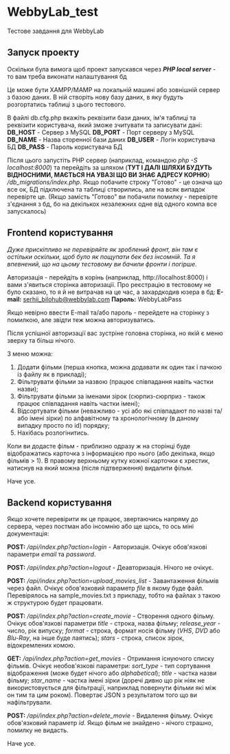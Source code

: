 # WebbyLab_test
Тестове завдання для WebbyLab

## Запуск проекту
Оскільки була вимога щоб проект запускався через ***PHP local server*** - то вам треба виконати налаштування бд

Це може бути XAMPP/MAMP на локальній машині або зовнішній сервер з базою даних.
В ній створіть нову базу даних, в яку будуть розгортатись таблиці з цього тестового.

В файлі db.cfg.php вкажіть реквізити бази даних, ім'я таблиці та реквізити користувача, який зможе зчитувати та записувати данi:
**DB_HOST** - Сервер з MySQL
**DB_PORT** - Порт серверу з MySQL
**DB_NAME** - Назва сторенної бази даних
**DB_USER** - Логін користувача БД
**DB_PASS** - Пароль користувача БД

Після цього запустіть PHP сервер (наприклад, командою *php -S localhost:8000*) та перейдіть за шляхом (**ТУТ І ДАЛІ ШЛЯХИ БУДУТЬ ВІДНОСНИМИ, МАЄТЬСЯ НА УВАЗІ ЩО ВИ ЗНАЄ АДРЕСУ КОРНЮ**) */db_migrations/index.php*. Якщо побачите строку "Готово" - це означа що все ок, БД підключена та таблиці створились, але на всяк випадок перевірте це. (Якщо замість "Готово" ви побачили помилку - перевірте з'єднання з бд, бо на декількох незалежних одне від одного компа все запускалось)

## Frontend користування
*Дуже прискіпливо не перевіряйте як зроблений фронт, він там є остільки оскільки, щоб було як пощупати бек без інсомній. Та я впевнений, що на цьому тестовому ви бачили фронти і погірше.*

Авторизація - перейдіть в корінь (наприклад, http://localhost:8000) і вами з'явиться сторінка авторизації. Про реєстрацію в тестовому не було сказано, то я й не витрачав на це час, а захардкодив юзера в бд:
**E-mail:** serhii_bilohub@webbylab.com
**Пароль:** WebbyLabPass

Якщо невірно ввести E-mail та/або пароль - перейдете на сторінку з помилкою, але звідти теж можна авторизуватись.

Після успішної авторизації вас зустріне головна сторінка, но якій є меню зверху та більш нічого.

З меню можна:
1. Додати фільми (перша кнопка, можна додавати як один так і пачкою із файлу як в прикладі);
2. Фільтрувати фільми за назвою (працює співпадання навіть частки назви);
3. Фільтрувати фільми за іменами зірок (сюрпиз-сюрприз - також працює співпадання навіть частки імені);
4. Відсортувати фільми (неважливо - усі або які співпадают по назві та/або імені зірки) по алфавітному та хронологічному (в даному випадку просто по id) порядку;
5. Нахібась розлогінитись.

Коли ви додасте фільм - приблизно одразу ж на сторінці буде відображатись карточка з інформацією про нього (або декілька, якщо фільмів > 1).
В правому верхньому кутку кожної карточки є хрестик, натиснув на який можна (після підтверження) видалити фільм.

Наче усе.

## Backend користування
Якщо хочете перевірити як це працює, звертаючись напряму до сервера, через постман або інсомнію або ще щось, то ось міні документація:

**POST:** */api/index.php?action=login* - Авторизація. Очікує обов'язкові параметри *email* та *password*.

**POST:** */api/index.php?action=logout* - Деавторизація. Нічого не очікує.

**POST:** */api/index.php?action=upload_movies_list* - Завантаження фільмів через файл. Очікує обов'язковий параметр *file* в якому буде файл. Перевірялось на sample_movies.txt з прикладу, тобто на файлах з такою ж структурою будет працювати.

**POST:** */api/index.php?action=create_movie* - Створення одного фільму. Очікує обов'язкові параметри *title* - строка, назва фільму; *release_year* - число, рік випуску; *format* - строка, формат носія фільму (*VHS*, *DVD* або *Blu-Ray*, на інше буде лаятись); *stars* - строка, список зірок, відокремлених комою.

**GET:** */api/index.php?action=get_movies* - Отримання існуючого списку фільмів. Очікує необов'язкові параметри: *sort_type* - тип сортування відображення (може будет нiчого або *alphabetical*); *title* - частка назви фільму; *star_name* - частка імені зірки (доречі дивно що рік ніяк не використовується для фільтрації, наприклад повернути фільми які між он тим та цим роком). Повертає JSON з результатом того що ви нафільтрували.

**POST:** */api/index.php?action=delete_movie* - Видалення фільму. Очікує обов'язковий параметр *id*. Якщо фільм не знайдено - нічого страшно, помилку не видасть.

Наче усе.